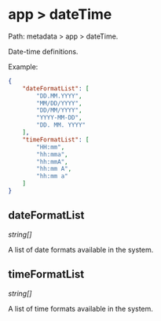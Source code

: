 # app > dateTime

Path: metadata > app > dateTime.

Date-time definitions.

Example:

```json
{
    "dateFormatList": [
        "DD.MM.YYYY",
        "MM/DD/YYYY",
        "DD/MM/YYYY",
        "YYYY-MM-DD",
        "DD. MM. YYYY"
    ],
    "timeFormatList": [
        "HH:mm",
        "hh:mma",
        "hh:mmA",
        "hh:mm A",
        "hh:mm a"
    ]
}
```

## dateFormatList

*string[]*

A list of date formats available in the system.

## timeFormatList

*string[]*

A list of time formats available in the system.
